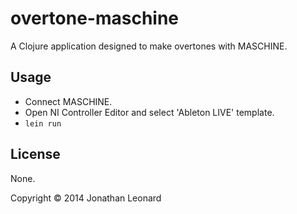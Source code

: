 # overtone-maschine

A Clojure application designed to make overtones with MASCHINE.

## Usage

* Connect MASCHINE.
* Open NI Controller Editor and select 'Ableton LIVE' template.
* `lein run`

## License
None.

Copyright © 2014 Jonathan Leonard
